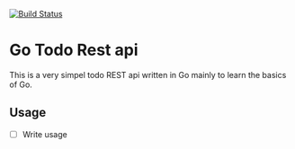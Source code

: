 [![Build Status](https://travis-ci.org/jeroenvo1/go-todo-rest.svg?branch=master)](https://travis-ci.org/jeroenvo1/go-todo-rest)

# Go Todo Rest api

This is a very simpel todo REST api written in Go mainly to learn the basics of Go.

## Usage

- [ ] Write usage